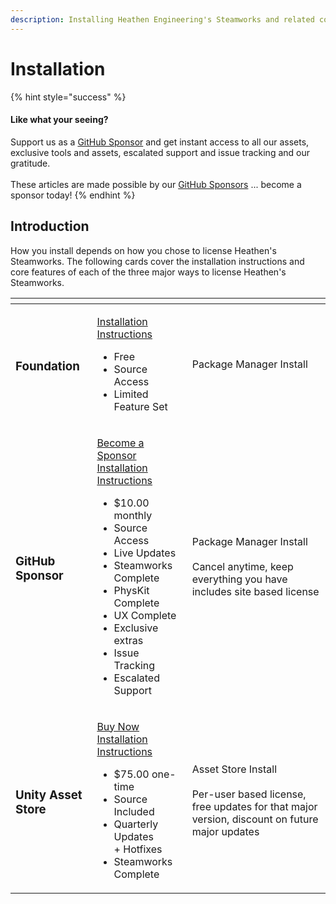 ```yaml
---
description: Installing Heathen Engineering's Steamworks and related componenets.
---
```


# Installation

{% hint style="success" %}
#### Like what your seeing?

Support us as a [GitHub Sponsor](../../../../become-a-sponsor/) and get instant access to all our assets, exclusive tools and assets, escalated support and issue tracking and our gratitude.\
\
These articles are made possible by our [GitHub Sponsors](../../../../become-a-sponsor/) ... become a sponsor today!
{% endhint %}

## Introduction

How you install depends on how you chose to license Heathen's Steamworks. The following cards cover the installation instructions and core features of each of the three major ways to license Heathen's Steamworks.

<table data-view="cards"><thead><tr><th></th><th></th><th></th></tr></thead><tbody><tr><td><h3>Foundation</h3></td><td><p><a href="https://github.com/heathen-engineering/SteamworksFoundation/tree/main/Unity">Installation Instructions</a></p><ul><li>Free</li><li>Source Access</li><li>Limited Feature Set</li></ul></td><td>Package Manager Install</td></tr><tr><td><h3>GitHub Sponsor</h3></td><td><p><a href="https://github.com/sponsors/heathen-engineering">Become a Sponsor</a><br><a href="https://github.com/heathen-engineering/SourceRepo">Installation Instructions</a></p><ul><li>$10.00 monthly</li><li>Source Access</li><li>Live Updates</li><li>Steamworks Complete</li><li>PhysKit Complete</li><li>UX Complete</li><li>Exclusive extras</li><li>Issue Tracking</li><li>Escalated Support</li></ul></td><td>Package Manager Install<br><br>Cancel anytime, keep everything you have includes site based license</td></tr><tr><td><h3>Unity Asset Store</h3></td><td><p><a href="https://assetstore.unity.com/packages/tools/integration/steam-api-steamworks-complete-190316">Buy Now</a><br><a href="https://support.unity.com/hc/en-us/articles/210112873-How-do-I-download-an-asset-">Installation Instructions</a></p><ul><li>$75.00 one-time</li><li>Source Included</li><li>Quarterly Updates<br>+ Hotfixes</li><li>Steamworks Complete</li></ul></td><td>Asset Store Install<br><br>Per-user based license, free updates for that major version, discount on future major updates</td></tr></tbody></table>

